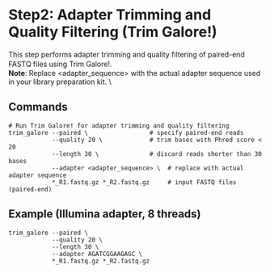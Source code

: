 # Step2: Adapter Trimming and Quality Filtering (Trim Galore!)

This step performs adapter trimming and quality filtering of paired-end FASTQ files using Trim Galore!.　\
**Note**: Replace <adapter_sequence> with the actual adapter sequence used in your library preparation kit. \


## Commands
```
# Run Trim Galore! for adapter trimming and quality filtering
trim_galore --paired \                 # specify paired-end reads
            --quality 20 \             # trim bases with Phred score < 20
            --length 30 \              # discard reads shorter than 30 bases
            --adapter <adapter_sequence> \  # replace with actual adapter sequence
            *_R1.fastq.gz *_R2.fastq.gz     # input FASTQ files (paired-end)
```
## Example (Illumina adapter, 8 threads)
```
trim_galore --paired \
            --quality 20 \
            --length 30 \
            --adapter AGATCGGAAGAGC \
            *_R1.fastq.gz *_R2.fastq.gz
```
